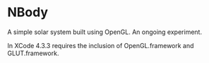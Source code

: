NBody
=====

A simple solar system built using OpenGL. An ongoing experiment.

In XCode 4.3.3 requires the inclusion of OpenGL.framework and GLUT.framework.